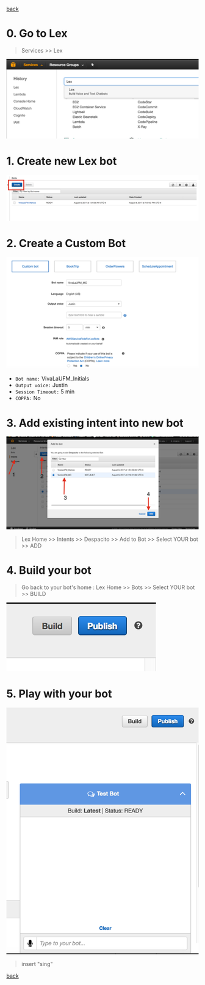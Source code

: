 [back](../README.md)

# 0. Go to Lex 

> Services >> Lex 


![alt text](https://raw.githubusercontent.com/vivelaufm/franz/master/.imgs/GotoLex.png "img")


# 1. Create new Lex bot

![alt text](https://raw.githubusercontent.com/vivelaufm/franz/master/.imgs/Lex_1.png "img")

# 2. Create a Custom Bot 

![alt text](https://raw.githubusercontent.com/vivelaufm/franz/master/.imgs/Lex_2.png "img")

- `Bot name:` VivaLaUFM_Initials
- `Output voice:` Justin
- `Session Timeout:` 5 min
- `COPPA:` No

# 3. Add existing intent into new bot


![alt text](https://raw.githubusercontent.com/vivelaufm/franz/master/.imgs/Lex_3.png "img")

> Lex Home >> Intents >> Despacito >> Add to Bot >> Select YOUR bot >>  ADD


# 4. Build your bot
> Go back to your bot's home : Lex Home >> Bots >> Select YOUR bot >> BUILD

![alt text](https://raw.githubusercontent.com/vivelaufm/franz/master/.imgs/Lex_4.png "img")


# 5. Play with your bot

![alt text](https://raw.githubusercontent.com/vivelaufm/franz/master/.imgs/Lex_5.png "img")

> insert "sing"

[back](../README.md)
